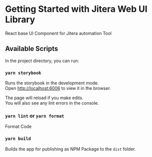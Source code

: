 # Getting Started with Jitera Web UI Library

React base UI Component for Jitera automation Tool

## Available Scripts

In the project directory, you can run:

### `yarn storybook`

Runs the storybook in the development mode.\
Open [http://localhost:6006](http://localhost:6006) to view it in the browser.

The page will reload if you make edits.\
You will also see any lint errors in the console.

### `yarn lint` or `yarn format`

Format Code

### `yarn build`

Builds the app for publishing as NPM Package to the `dist` folder.
